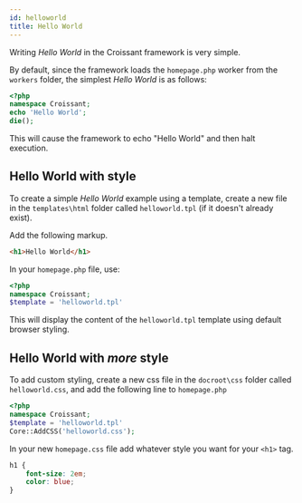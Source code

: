 ```yaml
---
id: helloworld
title: Hello World
---
```


Writing <em>Hello World</em> in the Croissant framework is very simple.

By default, since the framework loads the `homepage.php` worker from the `workers` folder, the simplest <em>Hello World</em> is as follows:

```php
<?php
namespace Croissant;
echo 'Hello World';
die();
```

This will cause the framework to echo "Hello World" and then halt execution.

## Hello World with style
To create a simple <em>Hello World</em> example using a template, create a new file in the `templates\html` folder called `helloworld.tpl` (if it doesn't already exist). 

Add the following markup.

```html
<h1>Hello World</h1>
```

In your `homepage.php` file, use:

```php
<?php
namespace Croissant;
$template = 'helloworld.tpl'
```
This will display the content of the `helloworld.tpl` template using default browser styling.

## Hello World with <em>more</em> style
To add custom styling, create a new css file in the `docroot\css` folder called `helloworld.css`, and add the following line to `homepage.php`

```php
<?php
namespace Croissant;
$template = 'helloworld.tpl'
Core::AddCSS('helloworld.css');
```

In your new `homepage.css` file add whatever style you want for your `<h1>` tag.

```css
h1 {
	font-size: 2em;
	color: blue;
}
```